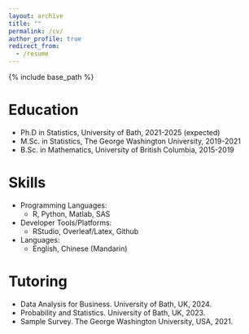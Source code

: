```yaml
---
layout: archive
title: ""
permalink: /cv/
author_profile: true
redirect_from:
  - /resume
---
```


{% include base_path %}

Education
======
* Ph.D in Statistics, University of Bath, 2021-2025 (expected)
* M.Sc. in Statistics, The George Washington University, 2019-2021
* B.Sc. in Mathematics, University of British Columbia, 2015-2019

Skills
======
* Programming Languages:
  * R, Python, Matlab, SAS
* Developer Tools/Platforms:
  * RStudio, Overleaf/Latex, Github
* Languages:
  * English, Chinese (Mandarin)

  
Tutoring
======
  * Data Analysis for Business. University of Bath, UK, 2024.
  * Probability and Statistics. University of Bath, UK, 2023.
  * Sample Survey. The George Washington University, USA, 2021.


  
